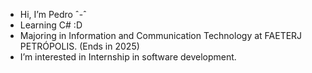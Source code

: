 -  Hi, I’m Pedro ˆ-ˆ
-  Learning C# :D
-  Majoring in Information and Communication Technology at FAETERJ PETRÓPOLIS. (Ends in 2025)
-  I’m interested in Internship in software development.

<!---
PedroRafael215/PedroRafael215 is a ✨ special ✨ repository because its `README.md` (this file) appears on your GitHub profile.
You can click the Preview link to take a look at your changes. -  I’m currently learning FullStack Web Development (HTML5, CSS, JavaScript, React, React Native, Node, and SQL).
--->
